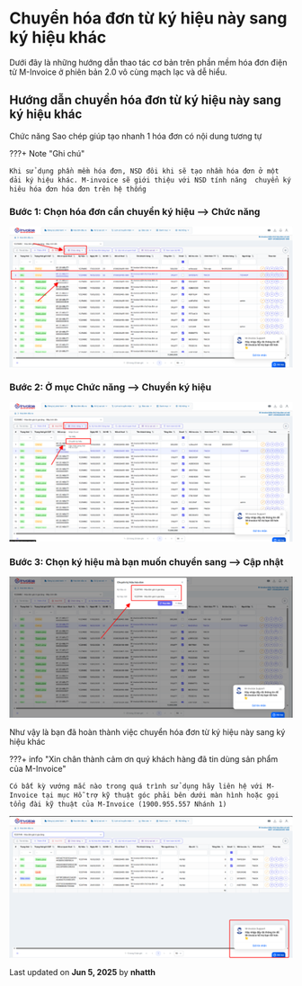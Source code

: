 # **Chuyển hóa đơn từ ký hiệu này sang ký hiệu khác**

Dưới đây là những hướng dẫn thao tác cơ bản trên phần mềm hóa đơn điện tử M-Invoice ở phiên bản 2.0 vô cùng mạch lạc và dễ hiểu.

## **Hướng dẫn chuyển hóa đơn từ ký hiệu này sang ký hiệu khác**

Chức năng Sao chép giúp tạo nhanh 1 hóa đơn có nội dung tương tự

???+ Note "Ghi chú"

    Khi sử dụng phần mềm hóa đơn, NSD đôi khi sẽ tạo nhầm hóa đơn ở một dải ký hiệu khác. M-invoice sẽ giới thiệu với NSD tính năng  chuyển ký hiêu hóa đơn hóa đơn trên hệ thống

### **Bước 1: Chọn hóa đơn cần chuyển ký hiệu --> Chức năng**

![Hình 1](../../assets/images/invoice2/2.0_chuyen-ky-hieu_1.png "Hãy bấm vào để xem rõ hơn")

### **Bước 2: Ở mục Chức năng --> Chuyển ký hiệu**

![Hình 2](../../assets/images/invoice2/2.0_chuyen-ky-hieu_2.png "Hãy bấm vào để xem rõ hơn")

### **Bước 3: Chọn ký hiệu mà bạn muốn chuyển sang --> Cập nhật**

![Hình 3](../../assets/images/invoice2/2.0_chuyen-ky-hieu_3.png "Hãy bấm vào để xem rõ hơn")

Như vậy là bạn đã hoàn thành việc chuyển hóa đơn từ ký hiệu này sang ký hiệu khác

???+ info "Xin chân thành cảm ơn quý khách hàng đã tin dùng sản phẩm của M-Invoice"

    Có bất kỳ vướng mắc nào trong quá trình sử dụng hãy liên hệ với M-Invoice tại mục Hỗ trợ kỹ thuật góc phải bên dưới màn hình hoặc gọi tổng đài kỹ thuật của M-Invoice (1900.955.557 Nhánh 1)

![Hình 4](../../assets/images/invoice2/hotro.png "Hãy bấm vào để xem rõ hơn")

<div class="last-updated">Last updated on <strong>Jun 5, 2025</strong> by <strong>nhatth</strong></div>
